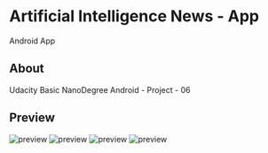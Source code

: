# Artificial Intelligence News - App
Android App

## About
Udacity Basic NanoDegree Android - Project - 06

## Preview
![preview](../master/preview.jpg "Artificial Intelligence App")
![preview](../master/preview2.png "Artificial Intelligence App")
![preview](../master/preview3.png "Artificial Intelligence App")
![preview](../master/preview4.png "TArtificial Intelligence App")
